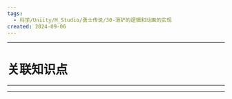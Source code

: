 ```yaml
---
tags:
  - 科学/Uniity/M_Studio/勇士传说/30-滑铲的逻辑和动画的实现
created: 2024-09-06
---
```


---
# 关联知识点



---




---
